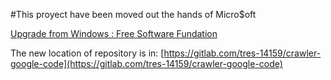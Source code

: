 #This proyect have been moved out the hands of Micro$oft

[Upgrade from Windows : Free Software Fundation](https://www.fsf.org/windows)

The new location of repository is in: [https://gitlab.com/tres-14159/crawler-google-code](https://gitlab.com/tres-14159/crawler-google-code)
